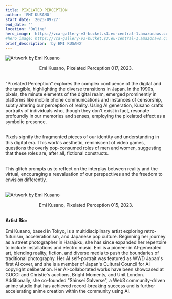 ```yaml
---
title: PIXELATED PERCEPTION
author: 'EMI KUSANO'
start_date: '2023-09-27'
end_date: ''
location: 'Online'
hero_image: 'https://vca-gallery-v3-bucket.s3.eu-central-1.amazonaws.com/token_covers/FG2309_EmiKusano_Pixelated+Perception_FULL23LOW.jpg'
#hero_image: https://vca-gallery-v3-bucket.s3.eu-central-1.amazonaws.com/token_covers/Artboard+1+1.png
brief_description: 'by EMI KUSANO'
---
```


<img class="mx-auto" src="https://vca-gallery-v3-bucket.s3.eu-central-1.amazonaws.com/token_covers/FG2309_EmiKusano_Pixelated+Perception_FULL17LOW.jpg" width="" alt="Artwork by Emi Kusano" title="Emi Kusano, Pixelated Perception 023, 2023">
<p style="text-align:center;">
 Emi Kusano, Pixelated Perception 017, 2023.<br /><br />
</p>

"Pixelated Perception" explores the complex confluence of the digital and the tangible, highlighting the diverse transitions in Japan. In the 1990s, pixels, the minute elements of the digital realm, emerged prominently in platforms like mobile phone communications and instances of censorship, subtly altering our perception of reality. Using AI generation, Kusano crafts portraits of individuals who, though they don't exist in fact, resonate profoundly in our memories and senses, employing the pixelated effect as a symbolic presence.<br /><br />

Pixels signify the fragmented pieces of our identity and understanding in this digital era. This work's aesthetic, reminiscent of video games, questions the overly pop-consumed roles of men and women, suggesting that these roles are, after all, fictional constructs.<br /><br />

This glitch prompts us to reflect on the interplay between reality and the virtual, encouraging a reevaluation of our perspectives and the freedom to envision differently.<br /><br />

<img class="mx-auto" src="https://vca-gallery-v3-bucket.s3.eu-central-1.amazonaws.com/token_covers/FG2309_EmiKusano_Pixelated+Perception_FULL15-LOW.jpg" width="" alt="Artwork by Emi Kusano" title="Emi Kusano, Pixelated Perception 015, 2023">
<p style="text-align:center;">
 Emi Kusano, Pixelated Perception 015, 2023.<br /><br />
</p>

**Artist Bio:**<br /><br />
Emi Kusano, based in Tokyo, is a multidisciplinary artist exploring retro-futurism, accelerationism, and Japanese pop culture. Beginning her journey as a street photographer in Harajuku, she has since expanded her repertoire to include installations and electro music. Emi is a pioneer in AI-generated art, blending reality, fiction, and diverse media to push the boundaries of traditional photography. Her AI self-portrait was featured as WWD Japan's first AI cover, and she is a member of Japan's Cultural Council for AI copyright deliberation. Her AI-collaborated works have been showcased at GUCCI and Christie's auctions, Bright Moments, and Unit London. Additionally, she co-founded "Shinsei Galverse", a Web3 community-driven anime studio that has achieved record-breaking success and is further accelerating anime creation within the community using AI.
